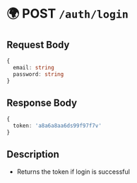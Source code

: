 
# 🌍 POST `/auth/login`

## Request Body

```ts
{
  email: string
  password: string
}
```

## Response Body

```ts
{
  token: 'a8a6a8aa6ds99f97f7v'
}
```

## Description

- Returns the token if login is successful
